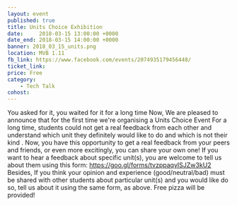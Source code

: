 ```yaml
---
layout: event
published: true
title: Units Choice Exhibition
date:     2018-03-15 13:00:00 +0000
date_end: 2018-03-15 14:00:00 +0000 
banner: 2018_03_15_units.png
location: MVB 1.11
fb_link: https://www.facebook.com/events/2074935179456448/
ticket_link:
price: Free
category:
    - Tech Talk
cohost: 
---
```


You asked for it, you waited for it for a long time
Now, We are pleased to announce that for the first time we're organising a Units Choice Event
For a long time, students could not get a real feedback from each other and understand which unit they definitely would like to do and which is not their kind .
Now, you have this opportunity to get a real feedback from your peers and friends, or even more excitingly, you can share your own one!
If you want to hear a feedback about specific unit(s), you are welcome to tell us about them using this form:
https://goo.gl/forms/tvzppaqyISJZw3kU2
Besides, If you think your opinion and experience (good/neutral/bad) must be shared with other students about particular unit(s) and you would like do so, tell us about it using the same form, as above.
Free pizza will be provided! 
